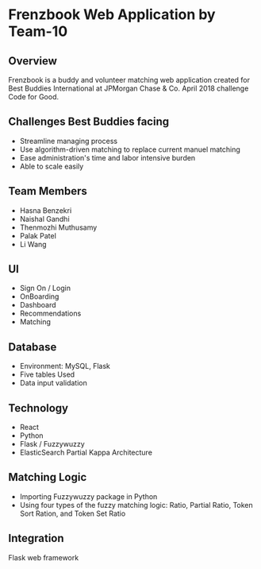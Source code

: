 
# Frenzbook Web Application by Team-10

## Overview

Frenzbook is a buddy and volunteer matching web application created for Best Buddies International at JPMorgan Chase & Co. April 2018 challenge Code for Good.

## Challenges Best Buddies facing

- Streamline managing process
- Use algorithm-driven matching to replace current manuel matching 
- Ease administration's time and labor intensive burden
- Able to scale easily

## Team Members

- Hasna Benzekri
- Naishal Gandhi
- Thenmozhi Muthusamy
- Palak Patel
- Li Wang

## UI

- Sign On / Login
- OnBoarding
- Dashboard
- Recommendations
- Matching

## Database

- Environment: MySQL, Flask
- Five tables Used
- Data input validation

## Technology
- React
- Python
- Flask / Fuzzywuzzy
- ElasticSearch Partial Kappa Architecture

## Matching Logic

- Importing Fuzzywuzzy package in Python
- Using four types of the fuzzy matching logic:
  Ratio, Partial Ratio, Token Sort Ration, and Token Set Ratio

## Integration

Flask web framework
